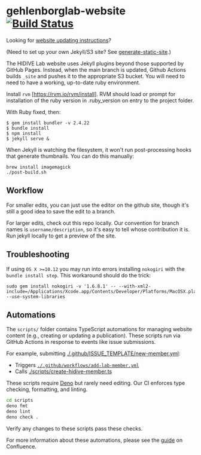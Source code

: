 # gehlenborglab-website [![Build Status](https://github.com/hms-dbmi/gehlenborglab-website/actions/workflows/deploy.yml/badge.svg)](https://github.com/hms-dbmi/gehlenborglab-website/actions)

Looking for [website updating instructions](./docs/)?

(Need to set up your own Jekyll/S3 site? See [generate-static-site](https://github.com/hms-dbmi/generate-static-site).)

The HIDIVE Lab website uses Jekyll plugins beyond those supported by GitHub Pages.
Instead, when the main branch is updated, Github Actions builds `_site` and pushes it
to the appropriate S3 bucket. You will need to need to have a working, up-to-date ruby environment.

Install `rvm` [https://rvm.io/rvm/install]. RVM should load or prompt for installation of the ruby version in .ruby_version on entry to the project folder.

With Ruby fixed, then:

```
$ gem install bundler -v 2.4.22
$ bundle install
$ npm install
$ jekyll serve &
```

When Jekyll is watching the filesystem, it won't run post-processing hooks that
generate thumbnails. You can do this manually:

```
brew install imagemagick
./post-build.sh
```

## Workflow

For smaller edits, you can just use the editor on the github site, though it's still a good idea to save the edit to a branch.

For larger edits, check out this repo locally. Our convention for branch names is `username/description`, so it's easy to tell whose contribution it is.
Run jekyll locally to get a preview of the site.

## Troubleshooting

If using `OS X >=10.12` you may run into errors installing `nokogiri` with the `bundle install step`.
This workaround should do the trick:
```
sudo gem install nokogiri -v '1.6.8.1' -- --with-xml2-include=/Applications/Xcode.app/Contents/Developer/Platforms/MacOSX.platform/Developer/SDKs/MacOSX10.12.sdk/usr/include/libxml2 --use-system-libraries
```

## Automations

The `scripts/` folder contains TypeScript automations for managing website
content (e.g., creating or updating a publication). These scripts run via
GitHub Actions in response to events like issue submissions.

For example, submitting
[./.github/ISSUE_TEMPLATE/new-member.yml](./.github/ISSUE_TEMPLATE/new-member.yml):

- Triggers [`./.github/workflows/add-lab-member.yml`](./.github/workflows/add-lab-member.yml)
- Calls [./scripts/create-hidive-member.ts](./scripts/create-hidive-member.ts)

These scripts require [Deno](https://deno.land) but rarely need editing. Our CI
enforces type checking, formatting, and linting.

```sh
cd scripts
deno fmt
deno lint
deno check .
```

Verify any changes to these scripts pass these checks.

For more information about these automations, please see the [guide](https://hms-dbmi.atlassian.net/wiki/spaces/GL/pages/3648880650/Maintaining+the+Lab+Preprint+and+Publication+Database)
on Confluence.
